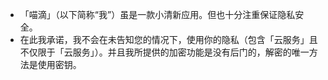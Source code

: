 * 「喵滴」（以下简称“我”）虽是一款小清新应用。但也十分注重保证隐私安全。
* 在此我承诺，我不会在未告知您的情况下，使用你的隐私（包含「云服务」且不仅限于「云服务」）。并且我所提供的加密功能是没有后门的，解密的唯一方法是使用密钥。
